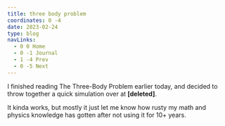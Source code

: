```yaml
---
title: three body problem
coordinates: 0 -4
date: 2023-02-24
type: blog
navLinks:
  - 0 0 Home
  - 0 -1 Journal
  - 1 -4 Prev
  - 0 -5 Next
---
```


I finished reading The Three-Body Problem earlier today, and decided to throw
together a quick simulation over at **[deleted]**.

It kinda works, but mostly it just let me know how rusty my math and physics
knowledge has gotten after not using it for 10+ years.
